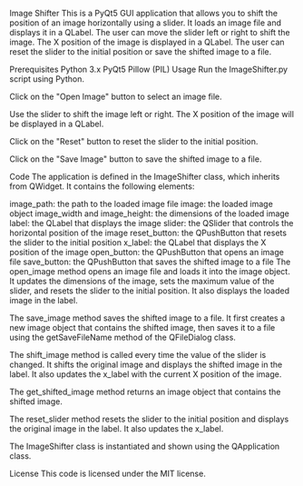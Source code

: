 Image Shifter
This is a PyQt5 GUI application that allows you to shift the position of an image horizontally using a slider. It loads an image file and displays it in a QLabel. The user can move the slider left or right to shift the image. The X position of the image is displayed in a QLabel. The user can reset the slider to the initial position or save the shifted image to a file.

Prerequisites
Python 3.x
PyQt5
Pillow (PIL)
Usage
Run the ImageShifter.py script using Python.

Click on the "Open Image" button to select an image file.

Use the slider to shift the image left or right. The X position of the image will be displayed in a QLabel.

Click on the "Reset" button to reset the slider to the initial position.

Click on the "Save Image" button to save the shifted image to a file.

Code
The application is defined in the ImageShifter class, which inherits from QWidget. It contains the following elements:

image_path: the path to the loaded image file
image: the loaded image object
image_width and image_height: the dimensions of the loaded image
label: the QLabel that displays the image
slider: the QSlider that controls the horizontal position of the image
reset_button: the QPushButton that resets the slider to the initial position
x_label: the QLabel that displays the X position of the image
open_button: the QPushButton that opens an image file
save_button: the QPushButton that saves the shifted image to a file
The open_image method opens an image file and loads it into the image object. It updates the dimensions of the image, sets the maximum value of the slider, and resets the slider to the initial position. It also displays the loaded image in the label.

The save_image method saves the shifted image to a file. It first creates a new image object that contains the shifted image, then saves it to a file using the getSaveFileName method of the QFileDialog class.

The shift_image method is called every time the value of the slider is changed. It shifts the original image and displays the shifted image in the label. It also updates the x_label with the current X position of the image.

The get_shifted_image method returns an image object that contains the shifted image.

The reset_slider method resets the slider to the initial position and displays the original image in the label. It also updates the x_label.

The ImageShifter class is instantiated and shown using the QApplication class.

License
This code is licensed under the MIT license.